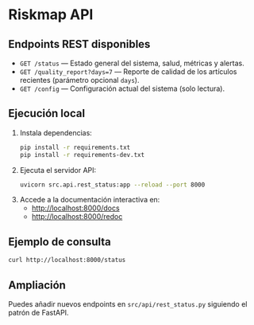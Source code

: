 # Riskmap API

## Endpoints REST disponibles

- `GET /status` — Estado general del sistema, salud, métricas y alertas.
- `GET /quality_report?days=7` — Reporte de calidad de los artículos recientes (parámetro opcional `days`).
- `GET /config` — Configuración actual del sistema (solo lectura).

## Ejecución local

1. Instala dependencias:
   ```bash
   pip install -r requirements.txt
   pip install -r requirements-dev.txt
   ```
2. Ejecuta el servidor API:
   ```bash
   uvicorn src.api.rest_status:app --reload --port 8000
   ```
3. Accede a la documentación interactiva en:
   - [http://localhost:8000/docs](http://localhost:8000/docs)
   - [http://localhost:8000/redoc](http://localhost:8000/redoc)

## Ejemplo de consulta

```bash
curl http://localhost:8000/status
```

## Ampliación
Puedes añadir nuevos endpoints en `src/api/rest_status.py` siguiendo el patrón de FastAPI.
